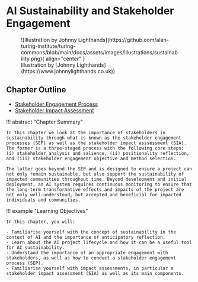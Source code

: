 # AI Sustainability and Stakeholder Engagement
<figure markdown>
  ![Illustration by Johnny Lighthands](https://github.com/alan-turing-institute/turing-commons/blob/main/docs/assets/images/illustrations/sustainability.png){ align="center" }
  <figcaption>Illustration by [Johnny Lighthands](https://www.johnnylighthands.co.uk))</figcaption>
</figure>

## Chapter Outline

- [Stakeholder Engagement Process](engagement.md)
- [Stakeholder Impact Assessment](impact.md)

!!! abstract "Chapter Summary"

    In this chapter we look at the importance of stakeholders in sustainability through what is known as the stakeholder engagement processes (SEP) as well as the stakeholder impact asssessment (SIA). The former is a three-staged process with the following core steps: (i) stakeholder analysis and salience, (ii) positionality reflection, and (iii) stakeholder engagement objective and method selection. 

    The latter goes beyond the SEP and is designed to ensure a project can not only remain sustainable, but also support the sustainability of impacted communities throughout time. Beyond development and initial deployment, an AI system requires continuous monitoring to ensure that the long-term transformative effects and impacts of the project are not only well-understood, but accepted and beneficial for impacted individuals and communities.

!!! example "Learning Objectives"

    In this chapter, you will:
    
    - Familiarise yourself with the concept of sustainability in the context of AI and the importance of anticipatory reflection.
    - Learn about the AI project lifecycle and how it can be a useful tool for AI sustainability.
    - Understand the importance of an appropriate engagement with stakeholders, as well as how to conduct a stakeholder engagement process (SEP).
    - Familiarise yourself with impact assessments, in particular a stakeholder impact assessment (SIA) as well as its main components.
